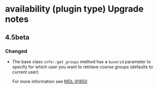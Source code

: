 # availability (plugin type) Upgrade notes

## 4.5beta

### Changed

- The base class `info::get_groups` method has a `$userid` parameter to specify for which user you want to retrieve course groups (defaults to current user)

  For more information see [MDL-81850](https://tracker.moodle.org/browse/MDL-81850)
